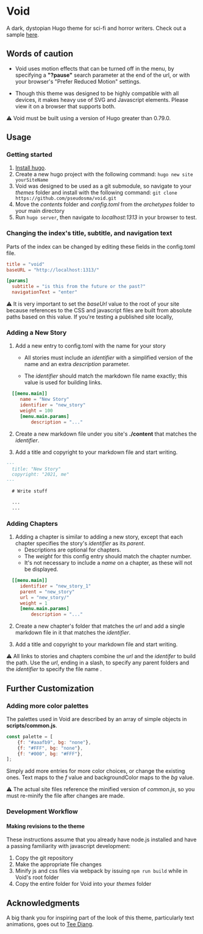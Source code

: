 # Void

A dark, dystopian Hugo theme for sci-fi and horror writers. Check out a sample [here](https://pseudosma.github.io/voidExample/index).

## Words of caution

* Void uses motion effects that can be turned off in the menu, by specifying a **"?pause"** search parameter at the end of the url, or with your browser's "Prefer Reduced Motion" settings.

* Though this theme was designed to be highly compatible with all devices, it makes heavy use of SVG and Javascript elements. Please view it on a browser that supports both.

:warning: Void must be built using a version of Hugo greater than 0.79.0.

## Usage

### Getting started

  1. [Install hugo](https://gohugo.io/getting-started/installing/).
  1. Create a new hugo project with the following command: `hugo new site yourSiteName`
  1. Void was designed to be used as a git submodule, so navigate to your *themes* folder and install with the following command: `git clone https://github.com/pseudosma/void.git`
  1. Move the *contents* folder and *config.toml* from the *archetypes* folder to your main directory
  1. Run `hugo server`, then navigate to *localhost:1313* in your browser to test.

### Changing the index's title, subtitle, and navigation text

Parts of the index can be changed by editing these fields in the config.toml file.

```toml
title = "void"
baseURL = "http://localhost:1313/"

[params]
  subtitle = "is this from the future or the past?"
  navigationText = "enter"
```

:warning: It is very important to set the *baseUrl* value to the root of your site because references to the CSS and javascript files are built from  absolute paths based on this value. If you're testing a published site locally, 

### Adding a New Story

  1. Add a new entry to config.toml with the name for your story
      * All stories must include an *identifier* with a simplified version of the name and an extra *description* parameter.

      * The *identifier* should match the markdown file name exactly; this value is used for building links.

   ```toml
     [[menu.main]]
        name = "New Story"
        identifier = "new_story"
        weight = 100
        [menu.main.params]
            description = "..."
   ```

  2. Create a new markdown file under you site's **./content** that matches the *identifier*.

  3. Add a title and copyright to your markdown file and start writing.

  ```markdown
  ---
    title: "New Story"
    copyright: "2021, me"
  ---

    # Write stuff

    ...
    ...
  ```

### Adding Chapters

  1. Adding a chapter is similar to adding a new story, except that each chapter specifies the story's *identifier* as its *parent*.
      * Descriptions are optional for chapters.
      * The *weight* for this config entry should match the chapter number.
      * It's not necessary to include a *name* on a chapter, as these will not be displayed.

   ```toml
     [[menu.main]]
        identifier = "new_story_1"
        parent = "new_story"
        url = "new_story/"
        weight = 1
        [menu.main.params]
            description = "..."
   ```
  2. Create a new chapter's folder that matches the *url* and add a single markdown file in it that matches the *identifier*.

  3. Add a title and copyright to your markdown file and start writing.

:warning: All links to stories and chapters combine the *url* and the *identifer* to build the path. Use the *url*, ending in a slash, to specify any parent folders and the *identifier* to specify the file name .

## Further Customization

### Adding more color palettes

The palettes used in Void are described by an array of simple objects in **scripts/common.js**.

```javascript
const palette = [
    {f: "#aaafb9", bg: "none"},
    {f: "#FFF", bg: "none"},
    {f: "#000", bg: "#FFF"},
];
```

Simply add more entries for more color choices, or change the existing ones. Text maps to the *f* value and backgroundColor maps to the *bg* value.


:warning: The actual site files reference the minified version of _common.js_, so you must re-minify the file after changes are made.

### Development Workflow

#### Making revisions to the theme

These instructions assume that you already have node.js installed and have a passing familiarity with javascript development:

  1. Copy the git repository
  1. Make the appropriate file changes
  1. Minify js and css files via webpack by issuing `npm run build` while in Void's root folder
  1. Copy the entire folder for Void into your *themes* folder

## Acknowledgments

A big thank you for inspiring part of the look of this theme, particularly text animations, goes out to [Tee Diang](https://github.com/acupoftee).



